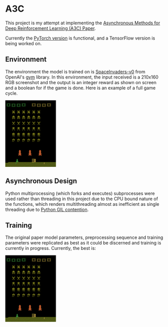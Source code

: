 # A3C

This project is my attempt at implementing the [Asynchronous Methods for Deep Reinforcement Learning (A3C) Paper](https://arxiv.org/pdf/1602.01783.pdf).

Currently the [PyTorch version](torch_a3c.py) is functional, and a TensorFlow version is being worked on.

## Environment

The environment the model is trained on is [SpaceInvaders-v0](https://gym.openai.com/envs/SpaceInvaders-v0/) from OpenAI's [gym](https://gym.openai.com) library. In this environment, the input received is a 210x160 RGB screenshot and the output is an integer reward as shown on screen and a boolean for if the game is done. Here is an example of a full game cycle.

![](baseline.gif)

## Asynchronous Design

Python multiprocessing (which forks and executes) subprocesses were used rather than threading in this project due to the CPU bound nature of the functions, which renders multithreading almost as inefficient as single threading due to [Python GIL contention](https://realpython.com/python-gil/).

## Training

The original paper model parameters, preprocessing sequence and training parameters were replicated as best as it could be discerned and training is currently in progress. Currently, the best is:

![](early-550.gif)